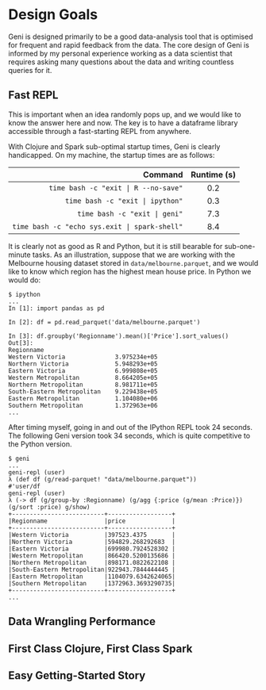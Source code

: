 # Design Goals

Geni is designed primarily to be a good data-analysis tool that is optimised for frequent and rapid feedback from the data. The core design of Geni is informed by my personal experience working as a data scientist that requires asking many questions about the data and writing countless queries for it.

## Fast REPL

This is important when an idea randomly pops up, and we would like to know the answer here and now. The key is to have a dataframe library accessible through a fast-starting REPL from anywhere.

With Clojure and Spark sub-optimal startup times, Geni is clearly handicapped. On my machine, the startup times are as follows:

| Command | Runtime (s) |
| ---: | :---: |
| `time bash -c "exit \| R --no-save"` | 0.2 |
| `time bash -c "exit \| ipython"` | 0.3 |
| `time bash -c "exit \| geni"` | 7.3 |
| `time bash -c "echo sys.exit \| spark-shell"` | 8.4 |

It is clearly not as good as R and Python, but it is still bearable for sub-one-minute tasks. As an illustration, suppose that we are working with the Melbourne housing dataset stored in `data/melbourne.parquet`, and we would like to know which region has the highest mean house price. In Python we would do:

```
$ ipython
...
In [1]: import pandas as pd

In [2]: df = pd.read_parquet('data/melbourne.parquet')

In [3]: df.groupby('Regionname').mean()['Price'].sort_values()
Out[3]:
Regionname
Western Victoria              3.975234e+05
Northern Victoria             5.948293e+05
Eastern Victoria              6.999808e+05
Western Metropolitan          8.664205e+05
Northern Metropolitan         8.981711e+05
South-Eastern Metropolitan    9.229438e+05
Eastern Metropolitan          1.104080e+06
Southern Metropolitan         1.372963e+06
...
```

After timing myself, going in and out of the IPython REPL took 24 seconds. The following Geni version took 34 seconds, which is quite competitive to the Python version.

```
$ geni
...
geni-repl (user)
λ (def df (g/read-parquet! "data/melbourne.parquet"))
#'user/df
geni-repl (user)
λ (-> df (g/group-by :Regionname) (g/agg {:price (g/mean :Price)}) (g/sort :price) g/show)
+--------------------------+------------------+
|Regionname                |price             |
+--------------------------+------------------+
|Western Victoria          |397523.4375       |
|Northern Victoria         |594829.268292683  |
|Eastern Victoria          |699980.7924528302 |
|Western Metropolitan      |866420.5200135686 |
|Northern Metropolitan     |898171.0822622108 |
|South-Eastern Metropolitan|922943.7844444445 |
|Eastern Metropolitan      |1104079.6342624065|
|Southern Metropolitan     |1372963.3693290735|
+--------------------------+------------------+
...
```

## Data Wrangling Performance

## First Class Clojure, First Class Spark

## Easy Getting-Started Story
